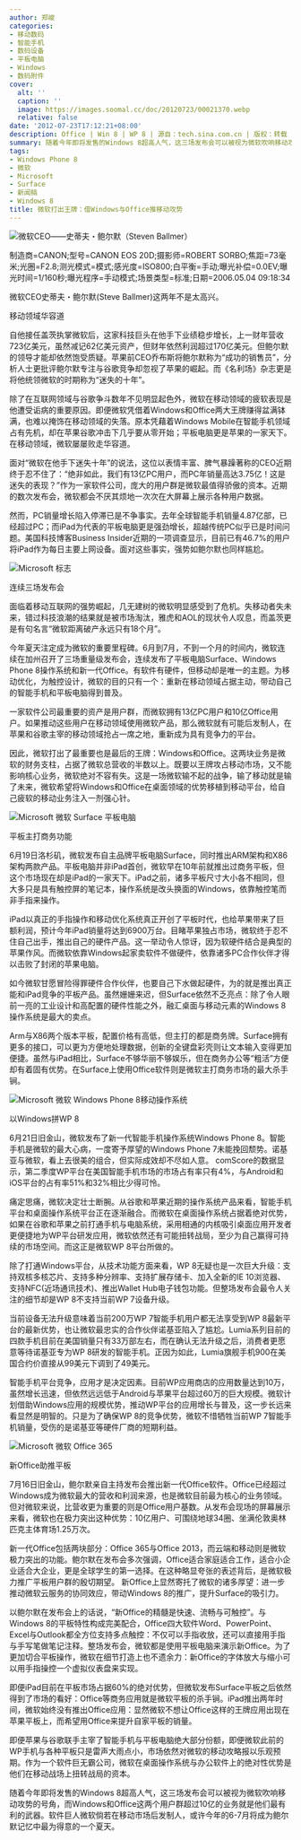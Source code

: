 ```yaml
---
author: 郑峻
categories:
- 移动数码
- 智能手机
- 数码设备
- 平板电脑
- Windows
- 数码附件
cover:
  alt: ''
  caption: ''
  image: https://images.soomal.cc/doc/20120723/00021370.webp
  relative: false
date: '2012-07-23T17:12:21+08:00'
description: Office | Win 8 | WP 8 | 源自：tech.sina.com.cn | 版权：转载 |  平均/总评分：08.00/40
summary: 随着今年即将发售的Windows 8超高人气，这三场发布会可以被视为微软吹响移动攻势的号角，而Windows和Office这两个用户群超过10亿的业务就是他们最有利的武器。软件巨人微软倘若在移动市场后发制人，或许今年的6-7月将成为鲍尔默记忆中……
tags:
- Windows Phone 8
- 微软
- Microsoft
- Surface
- 新闻稿
- Windows 8
title: 微软打出王牌：借Windows与Office推移动攻势
---
```


![微软CEO――史蒂夫・鲍尔默（Steven Ballmer）](https://images.soomal.cc/doc/20120603/00020085.webp)

制造商=CANON;型号=CANON EOS 20D;摄影师=ROBERT SORBO;焦距=73毫米;光圈=F2.8;测光模式=模式;感光度=ISO800;白平衡=手动;曝光补偿=0.0EV;曝光时间=1/160秒;曝光程序=手动模式;场景类型=标准;日期=2006.05.04 09:18:34



微软CEO史蒂夫・鲍尔默(Steve Ballmer)这两年不是太高兴。



移动领域华容道



自他接任盖茨执掌微软后，这家科技巨头在他手下业绩稳步增长，上一财年营收723亿美元，虽然减记62亿美元资产，但财年依然利润超过170亿美元。但鲍尔默的领导才能却依然饱受质疑。苹果前CEO乔布斯将鲍尔默称为“成功的销售员”，分析人士更批评鲍尔默专注与谷歌竞争却忽视了苹果的崛起。而《名利场》杂志更是将他统领微软的时期称为“迷失的十年”。



除了在互联网领域与谷歌争斗数年不见明显起色外，微软在移动领域的疲软表现是他遭受诟病的重要原因。即便微软凭借着Windows和Office两大王牌赚得盆满钵满，也难以掩饰在移动领域的失落。原本凭藉着Windows Mobile在智能手机领域占有先机，却在苹果谷歌冲击下几乎要从零开始；平板电脑更是苹果的一家天下。在移动领域，微软屡屡败走华容道。



面对“微软在他手下迷失十年”的说法，这位以表情丰富、脾气暴躁著称的CEO近期终于忍不住了：“绝非如此，我们有13亿PC用户，而PC年销量高达3.75亿！这是迷失的表现？”作为一家软件公司，庞大的用户群是微软最值得骄傲的资本。近期的数次发布会，微软都会不厌其烦地一次次在大屏幕上展示各种用户数据。



然而，PC销量增长陷入停滞已是不争事实。去年全球智能手机销量4.87亿部，已经超过PC；而iPad为代表的平板电脑更是强劲增长，超越传统PC似乎已是时间问题。美国科技博客Business Insider近期的一项调查显示，目前已有46.7%的用户将iPad作为每日主要上网设备。面对这些事实，强势如鲍尔默也同样尴尬。



![Microsoft 标志](https://images.soomal.cc/doc/20090820/00002607.webp)



连续三场发布会



面临着移动互联网的强势崛起，几无建树的微软明显感受到了危机。失移动者失未来，错过科技浪潮的结果就是被市场淘汰，雅虎和AOL的现状令人叹息，而盖茨更是有句名言“微软距离破产永远只有18个月”。



今年夏天注定成为微软的重要里程碑。6月到7月，不到一个月的时间内，微软连续在加州召开了三场重量级发布会，连续发布了平板电脑Surface、Windows Phone 8操作系统和新一代Office。有软件有硬件，但移动却是唯一的主题。为移动优化，为触控设计，微软的目的只有一个：重新在移动领域占据主动，带动自己的智能手机和平板电脑得到普及。



一家软件公司最重要的资产是用户群，而微软拥有13亿PC用户和10亿Office用户。如果推动这些用户在移动领域使用微软产品，那么微软就有可能后发制人，在苹果和谷歌主宰的移动领域抢占一席之地，重新成为具有竞争力的平台。



因此，微软打出了最重要也是最后的王牌：Windows和Office。这两块业务是微软的财务支柱，占据了微软总营收的半数以上。既要以王牌攻占移动市场，又不能影响核心业务，微软绝对不容有失。这是一场微软输不起的战争，输了移动就是输了未来，微软希望将Windows和Office在桌面领域的优势移植到移动平台，给自己疲软的移动业务注入一剂强心针。



![Microsoft 微软 Surface 平板电脑](https://images.soomal.cc/doc/20120619/00020475.webp)



平板主打商务功能



6月19日洛杉矶，微软发布自主品牌平板电脑Surface，同时推出ARM架构和X86架构两款产品。平板电脑并非iPad首创，微软早在10年前就推出过商务平板，但这个市场现在却是iPad的一家天下。iPad之前，诸多平板尺寸大小各不相同，但大多只是具有触控屏的笔记本，操作系统是改头换面的Windows，依靠触控笔而非手指来操作。



iPad以真正的手指操作和移动优化系统真正开创了平板时代，也给苹果带来了巨额利润，预计今年iPad销量将达到6900万台。目睹苹果独占市场，微软终于忍不住自己出手，推出自己的硬件产品。这一举动令人惊讶，因为软硬件结合是典型的苹果作风。而微软依靠Windows起家卖软件不做硬件，依靠诸多PC合作伙伴才得以击败了封闭的苹果电脑。



如今微软甘愿冒险得罪硬件合作伙伴，也要自己下水做起硬件，为的就是推出真正能和iPad竞争的平板产品。虽然姗姗来迟，但Surface依然不乏亮点：除了令人眼前一亮的工业设计和高配置的硬件性能之外，融汇桌面与移动元素的Windows 8操作系统是最大的卖点。



Arm与X86两个版本平板，配置价格有高低，但主打的都是商务牌。Surface拥有更多的接口，可以更为方便地处理数据，创新的全键盘彩壳则让文本输入变得更加便捷。虽然与iPad相比，Surface不够华丽不够娱乐，但在商务办公等“粗活”方便却有着固有优势。在Surface上使用Office软件则是微软主打商务市场的最大杀手锏。



![Microsoft 微软 Windows Phone 8移动操作系统](https://images.soomal.cc/doc/20120621/00020531.webp)



以Windows拼WP 8



6月21日旧金山，微软发布了新一代智能手机操作系统Windows Phone 8。智能手机是微软的最大心病，一度寄予厚望的Windows Phone 7未能挽回颓势。诺基亚与微软，看上去很美的组合，但实际成效却不尽如人意。 comScore的数据显示，第二季度WP平台在美国智能手机市场的市场占有率只有4%，与Android和iOS平台的占有率51%和32%相比少得可怜。



痛定思痛，微软决定壮士断腕。从谷歌和苹果近期的操作系统产品来看，智能手机平台和桌面操作系统平台正在逐渐融合。而微软在桌面操作系统占据着绝对优势，如果在谷歌和苹果之前打通手机与电脑系统，采用相通的内核吸引桌面应用开发者更便捷地为WP平台研发应用，微软依然还有可能扭转战局，至少为自己赢得可持续的市场空间。而这正是微软WP 8平台所做的。



除了打通Windows平台，从技术功能方面来看，WP 8无疑也是一次巨大升级：支持双核多核芯片、支持多种分辨率、支持扩展存储卡、加入全新的IE 10浏览器、支持NFC(近场通讯技术)、推出Wallet Hub电子钱包功能。但整场发布会最令人关注的细节却是WP 8不支持当前WP 7设备升级。



当前设备无法升级意味着当前200万WP 7智能手机用户都无法享受到WP 8最新平台的最新优势，也让微软最忠实的合作伙伴诺基亚陷入了尴尬。Lumia系列目前的四款手机目前在美国销量只有33万部左右，而在确认无法升级之后，消费者更愿意等待诺基亚专为WP 8研发的智能手机。正因为如此，Lumia旗舰手机900在美国合约价直接从99美元下调到了49美元。



智能手机平台竞争，应用才是决定因素。目前WP应用商店的应用数量达到10万，虽然增长迅速，但依然远远低于Android与苹果平台超过60万的巨大规模。微软计划借助Windows应用的规模优势，推动WP平台的应用增长与普及，这一步长远来看显然是明智的。只是为了确保WP 8的竞争优势，微软不惜牺牲当前WP 7智能手机销量，受伤的是诺基亚等硬件厂商的短期利益。



![Microsoft 微软 Office 365](https://images.soomal.cc/doc/20120723/00021370.webp)



新Office助推平板



7月16日旧金山，鲍尔默亲自主持发布会推出新一代Office软件。Office已经超过Windows成为微软最大的营收和利润来源，也是微软目前最为核心的业务领域。但对微软来说，比营收更为重要的则是Office用户基数。从发布会现场的屏幕展示来看，微软也在极力突出这种优势：10亿用户、可围绕地球34圈、坐满伦敦奥林匹克主体育场1.25万次。



新一代Office包括两块部分：Office 365与Office 2013，而云端和移动则是微软极力突出的功能。鲍尔默在发布会多次强调，Office适合家庭适合工作，适合小企业适合大企业，更是全球学生的第一选择。在这种略显夸张的表述背后，是微软极力推广平板用户群的殷切期望。 新Office上显然寄托了微软的诸多厚望：进一步推动微软云服务的协同效应，带动Windows 8的推广，提升Surface的吸引力。



以鲍尔默在发布会上的话说，“新Office的精髓是快速、流畅与可触控”。与Windows 8的平板特性构成完美配合，Office四大软件Word、PowerPoint、Excel与Outlook都全方位支持多点触控：不仅可以手指收放，还可以直接用手指与手写笔做笔记注释。整场发布会，微软都是使用平板电脑来演示新Office。为了更加切合平板操作，微软在细节打造上也不遗余力：新Office的字体放大与缩小可以用手指操控一个虚拟仪表盘来实现。



即便iPad目前在平板市场占据60%的绝对优势，但微软发布Surface平板之后依然得到了市场的看好：Office等商务应用就是微软平板的杀手锏。iPad推出两年时间，微软始终没有推出Office应用：显然微软不想让Office这样的王牌应用出现在苹果平板上，而希望用Office来提升自家平板的销量。



即便苹果与谷歌联手主宰了智能手机与平板电脑绝大部分份额，即便微软此前的WP手机与各种平板只是雷声大雨点小，市场依然对微软的移动攻略报以乐观预期。作为一个软件巨无霸公司，微软在桌面操作系统与办公软件上的绝对性优势是他们在移动战场上扭转战局的资本。



随着今年即将发售的Windows 8超高人气，这三场发布会可以被视为微软吹响移动攻势的号角，而Windows和Office这两个用户群超过10亿的业务就是他们最有利的武器。软件巨人微软倘若在移动市场后发制人，或许今年的6-7月将成为鲍尔默记忆中最为得意的一个夏天。